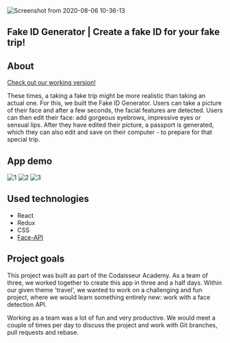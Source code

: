 ![Screenshot from 2020-08-06 10-36-13](https://user-images.githubusercontent.com/60095327/89510345-ba7ac980-d7d0-11ea-97e0-f270e06d0fa0.png)

## Fake ID Generator | Create a fake ID for your fake trip!

## About

[Check out our working version!](https://relaxed-heisenberg-4577a7.netlify.app/)

These times, a taking a fake trip might be more realistic than taking an actual one. For this, we built the Fake ID Generator. Users can take a picture of their face and after a few seconds, the facial features are detected. Users can then edit their face: add gorgeous eyebrows, impressive eyes or sensual lips. After they have edited their picture, a passport is generated, which they can also edit and save on their computer - to prepare for that special trip.

## App demo

![1](https://user-images.githubusercontent.com/60095327/89513332-b650ab00-d7d4-11ea-9ae6-a6a86437942a.gif)
![2](https://user-images.githubusercontent.com/60095327/89513368-c49ec700-d7d4-11ea-98fe-61308d352e51.gif)
![3](https://user-images.githubusercontent.com/60095327/89513417-d1231f80-d7d4-11ea-8f19-a0eb13ef7f4b.gif)

## Used technologies

- React
- Redux
- CSS
- [Face-API](https://github.com/justadudewhohacks/face-api.js)

## Project goals

This project was built as part of the Codaisseur Academy. As a team of three, we worked together to create this app in three and a half days. Within our given theme 'travel', we wanted to work on a challenging and fun project, where we would learn something entirely new: work with a face detection API.

Working as a team was a lot of fun and very productive. We would meet a couple of times per day to discuss the project and work with Git branches, pull requests and rebase.
